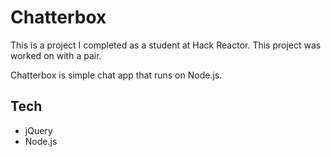 Chatterbox
==============

This is a project I completed as a student at Hack Reactor. This project was worked on with a pair.

Chatterbox is simple chat app that runs on Node.js.

## Tech

- jQuery
- Node.js
